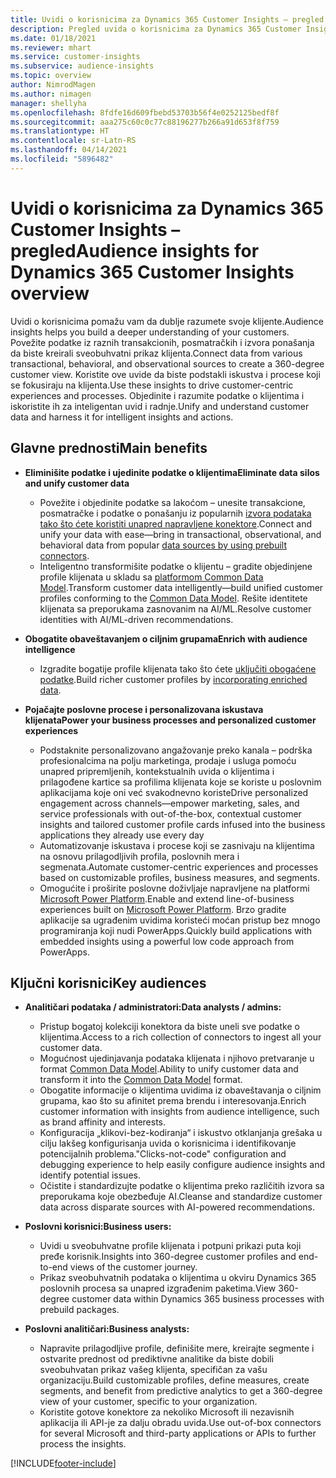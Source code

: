 ```yaml
---
title: Uvidi o korisnicima za Dynamics 365 Customer Insights – pregled
description: Pregled uvida o korisnicima za Dynamics 365 Customer Insights.
ms.date: 01/18/2021
ms.reviewer: mhart
ms.service: customer-insights
ms.subservice: audience-insights
ms.topic: overview
author: NimrodMagen
ms.author: nimagen
manager: shellyha
ms.openlocfilehash: 8fdfe16d609fbebd53703b56f4e0252125bedf8f
ms.sourcegitcommit: aaa275c60c0c77c88196277b266a91d653f8f759
ms.translationtype: HT
ms.contentlocale: sr-Latn-RS
ms.lasthandoff: 04/14/2021
ms.locfileid: "5896482"
---
```

# <a name="audience-insights-for-dynamics-365-customer-insights-overview"></a><span data-ttu-id="3a967-103">Uvidi o korisnicima za Dynamics 365 Customer Insights – pregled</span><span class="sxs-lookup"><span data-stu-id="3a967-103">Audience insights for Dynamics 365 Customer Insights overview</span></span>

<span data-ttu-id="3a967-104">Uvidi o korisnicima pomažu vam da dublje razumete svoje klijente.</span><span class="sxs-lookup"><span data-stu-id="3a967-104">Audience insights helps you build a deeper understanding of your customers.</span></span> <span data-ttu-id="3a967-105">Povežite podatke iz raznih transakcionih, posmatračkih i izvora ponašanja da biste kreirali sveobuhvatni prikaz klijenta.</span><span class="sxs-lookup"><span data-stu-id="3a967-105">Connect data from various transactional, behavioral, and observational sources to create a 360-degree customer view.</span></span> <span data-ttu-id="3a967-106">Koristite ove uvide da biste podstakli iskustva i procese koji se fokusiraju na klijenta.</span><span class="sxs-lookup"><span data-stu-id="3a967-106">Use these insights to drive customer-centric experiences and processes.</span></span> <span data-ttu-id="3a967-107">Objedinite i razumite podatke o klijentima i iskoristite ih za inteligentan uvid i radnje.</span><span class="sxs-lookup"><span data-stu-id="3a967-107">Unify and understand customer data and harness it for intelligent insights and actions.</span></span>

## <a name="main-benefits"></a><span data-ttu-id="3a967-108">Glavne prednosti</span><span class="sxs-lookup"><span data-stu-id="3a967-108">Main benefits</span></span> 

- <span data-ttu-id="3a967-109">**Eliminišite podatke i ujedinite podatke o klijentima**</span><span class="sxs-lookup"><span data-stu-id="3a967-109">**Eliminate data silos and unify customer data**</span></span>

  - <span data-ttu-id="3a967-110">Povežite i objedinite podatke sa lakoćom – unesite transakcione, posmatračke i podatke o ponašanju iz popularnih [izvora podataka tako što ćete koristiti unapred napravljene konektore](data-sources.md).</span><span class="sxs-lookup"><span data-stu-id="3a967-110">Connect and unify your data with ease—bring in transactional, observational, and behavioral data from popular [data sources by using prebuilt connectors](data-sources.md).</span></span>
  - <span data-ttu-id="3a967-111">Inteligentno transformišite podatke o klijentu – gradite objedinjene profile klijenata u skladu sa [platformom Common Data Model](/common-data-model/).</span><span class="sxs-lookup"><span data-stu-id="3a967-111">Transform customer data intelligently—build unified customer profiles conforming to the [Common Data Model](/common-data-model/).</span></span> <span data-ttu-id="3a967-112">Rešite identitete klijenata sa preporukama zasnovanim na AI/ML.</span><span class="sxs-lookup"><span data-stu-id="3a967-112">Resolve customer identities with AI/ML-driven recommendations.</span></span>

- <span data-ttu-id="3a967-113">**Obogatite obaveštavanjem o ciljnim grupama**</span><span class="sxs-lookup"><span data-stu-id="3a967-113">**Enrich with audience intelligence**</span></span>

  - <span data-ttu-id="3a967-114">Izgradite bogatije profile klijenata tako što ćete [uključiti obogaćene podatke](enrichment-hub.md).</span><span class="sxs-lookup"><span data-stu-id="3a967-114">Build richer customer profiles by [incorporating enriched data](enrichment-hub.md).</span></span>  

- <span data-ttu-id="3a967-115">**Pojačajte poslovne procese i personalizovana iskustava klijenata**</span><span class="sxs-lookup"><span data-stu-id="3a967-115">**Power your business processes and personalized customer experiences**</span></span>

  - <span data-ttu-id="3a967-116">Podstaknite personalizovano angažovanje preko kanala – podrška profesionalcima na polju marketinga, prodaje i usluga pomoću unapred pripremljenih, kontekstualnih uvida o klijentima i prilagođene kartice sa profilima klijenata koje se koriste u poslovnim aplikacijama koje oni već svakodnevno koriste</span><span class="sxs-lookup"><span data-stu-id="3a967-116">Drive personalized engagement across channels—empower marketing, sales, and service professionals with out-of-the-box, contextual customer insights and tailored customer profile cards infused into the business applications they already use every day</span></span>
  - <span data-ttu-id="3a967-117">Automatizovanje iskustava i procese koji se zasnivaju na klijentima na osnovu prilagodljivih profila, poslovnih mera i segmenata.</span><span class="sxs-lookup"><span data-stu-id="3a967-117">Automate customer-centric experiences and processes based on customizable profiles, business measures, and segments.</span></span>
  - <span data-ttu-id="3a967-118">Omogućite i proširite poslovne doživljaje napravljene na platformi [Microsoft Power Platform](https://powerplatform.microsoft.com/).</span><span class="sxs-lookup"><span data-stu-id="3a967-118">Enable and extend line-of-business experiences built on [Microsoft Power Platform](https://powerplatform.microsoft.com/).</span></span> <span data-ttu-id="3a967-119">Brzo gradite aplikacije sa ugrađenim uvidima koristeći moćan pristup bez mnogo programiranja koji nudi PowerApps.</span><span class="sxs-lookup"><span data-stu-id="3a967-119">Quickly build applications with embedded insights using a powerful low code approach from PowerApps.</span></span>  

## <a name="key-audiences"></a><span data-ttu-id="3a967-120">Ključni korisnici</span><span class="sxs-lookup"><span data-stu-id="3a967-120">Key audiences</span></span>

- <span data-ttu-id="3a967-121">**Analitičari podataka / administratori:**</span><span class="sxs-lookup"><span data-stu-id="3a967-121">**Data analysts / admins:**</span></span>

  - <span data-ttu-id="3a967-122">Pristup bogatoj kolekciji konektora da biste uneli sve podatke o klijentima.</span><span class="sxs-lookup"><span data-stu-id="3a967-122">Access to a rich collection of connectors to ingest all your customer data.</span></span>
  - <span data-ttu-id="3a967-123">Mogućnost ujedinjavanja podataka klijenata i njihovo pretvaranje u format [Common Data Model](/common-data-model/).</span><span class="sxs-lookup"><span data-stu-id="3a967-123">Ability to unify customer data and transform it into the [Common Data Model](/common-data-model/) format.</span></span>
  - <span data-ttu-id="3a967-124">Obogatite informacije o klijentima uvidima iz obaveštavanja o ciljnim grupama, kao što su afinitet prema brendu i interesovanja.</span><span class="sxs-lookup"><span data-stu-id="3a967-124">Enrich customer information with insights from audience intelligence, such as brand affinity and interests.</span></span>
  - <span data-ttu-id="3a967-125">Konfiguracija „klikovi-bez-kodiranja“ i iskustvo otklanjanja grešaka u cilju lakšeg konfigurisanja uvida o korisnicima i identifikovanje potencijalnih problema.</span><span class="sxs-lookup"><span data-stu-id="3a967-125">"Clicks-not-code" configuration and debugging experience to help easily configure audience insights and identify potential issues.</span></span>
  - <span data-ttu-id="3a967-126">Očistite i standardizujte podatke o klijentima preko različitih izvora sa preporukama koje obezbeđuje AI.</span><span class="sxs-lookup"><span data-stu-id="3a967-126">Cleanse and standardize customer data across disparate sources with AI-powered recommendations.</span></span>  

- <span data-ttu-id="3a967-127">**Poslovni korisnici:**</span><span class="sxs-lookup"><span data-stu-id="3a967-127">**Business users:**</span></span>

  - <span data-ttu-id="3a967-128">Uvidi u sveobuhvatne profile klijenata i potpuni prikazi puta koji pređe korisnik.</span><span class="sxs-lookup"><span data-stu-id="3a967-128">Insights into 360-degree customer profiles and end-to-end views of the customer journey.</span></span>
  - <span data-ttu-id="3a967-129">Prikaz sveobuhvatnih podataka o klijentima u okviru Dynamics 365 poslovnih procesa sa unapred izgrađenim paketima.</span><span class="sxs-lookup"><span data-stu-id="3a967-129">View 360-degree customer data within Dynamics 365 business processes with prebuild packages.</span></span>

- <span data-ttu-id="3a967-130">**Poslovni analitičari:**</span><span class="sxs-lookup"><span data-stu-id="3a967-130">**Business analysts:**</span></span>

  - <span data-ttu-id="3a967-131">Napravite prilagodljive profile, definišite mere, kreirajte segmente i ostvarite prednost od prediktivne analitike da biste dobili sveobuhvatan prikaz vašeg klijenta, specifičan za vašu organizaciju.</span><span class="sxs-lookup"><span data-stu-id="3a967-131">Build customizable profiles, define measures, create segments, and benefit from predictive analytics to get a 360-degree view of your customer, specific to your organization.</span></span>  
  - <span data-ttu-id="3a967-132">Koristite gotove konektore za nekoliko Microsoft ili nezavisnih aplikacija ili API-je za dalju obradu uvida.</span><span class="sxs-lookup"><span data-stu-id="3a967-132">Use out-of-box connectors for several Microsoft and third-party applications or APIs to further process the insights.</span></span>


[!INCLUDE[footer-include](../includes/footer-banner.md)]